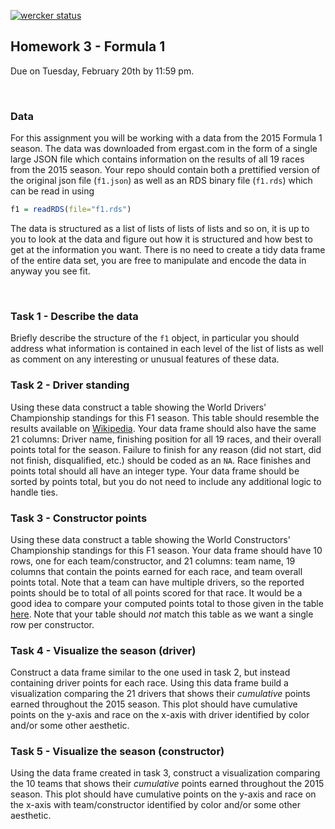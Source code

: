[![wercker status](https://app.wercker.com/status/5c865c33255e4e83684ac1321a73d6f0/s/master "wercker status")](https://app.wercker.com/project/byKey/5c865c33255e4e83684ac1321a73d6f0)







## Homework 3 - Formula 1

Due on Tuesday, February 20th by 11:59 pm.

<br/>

### Data

For this assignment you will be working with a data from the 2015 Formula 1 season. The data was downloaded from ergast.com in the form of a single large JSON file which contains information on the results of all 19 races from the 2015 season. Your repo should contain both a prettified version of the original json file (`f1.json`) as well as an RDS binary file (`f1.rds`) which can be read in using

```r
f1 = readRDS(file="f1.rds")
```

The data is structured as a list of lists of lists of lists and so on, it is up to you to look at the data and figure out how it is structured and how best to get at the information you want. There is no need to create a tidy data frame of the entire data set, you are free to manipulate and encode the data in anyway you see fit.

<br/>


### Task 1 - Describe the data

Briefly describe the structure of the `f1` object, in particular you should address what information is contained in each level of the list of lists as well as comment on any interesting or unusual features of these data.

### Task 2 - Driver standing

Using these data construct a table showing the World Drivers' Championship standings for this F1 season. This table should resemble the results available on [Wikipedia](https://en.wikipedia.org/wiki/2015_Formula_One_season#World_Drivers.27_Championship_standings). Your data frame should also have the same 21 columns: Driver name, finishing position for all 19 races, and their overall points total for the season. Failure to finish for any reason (did not start, did not finish, disqualified, etc.) should be coded as an `NA`. Race finishes and points total should all have an integer type. Your data frame should be sorted by points total, but you do not need to include any additional logic to handle ties.

### Task 3 - Constructor points

Using these data construct a table showing the World Constructors' Championship standings for this F1 season. Your data frame should have 10 rows, one for each team/constructor, and 21 columns: team name, 19 columns that contain the points earned for each race, and team overall points total. Note that a team can have multiple drivers, so the reported points should be to total of all points scored for that race. It would be a good idea to compare your computed points total to those given in the table [here](https://en.wikipedia.org/wiki/2015_Formula_One_season#World_Constructors.27_Championship_standings). Note that your table should *not* match this table as we want a single row per constructor.

### Task 4 - Visualize the season (driver)

Construct a data frame similar to the one used in task 2, but instead containing driver points for each race. Using this data frame build a visualization comparing the 21 drivers that shows their *cumulative* points earned throughout the 2015 season. This plot should have cumulative points on the y-axis and race on the x-axis with driver identified by color and/or some other aesthetic. 

### Task 5 - Visualize the season (constructor)

Using the data frame created in task 3, construct a visualization comparing the 10 teams that shows their *cumulative* points earned throughout the 2015 season. This plot should have cumulative points on the y-axis and race on the x-axis with team/constructor identified by color and/or some other aesthetic. 

